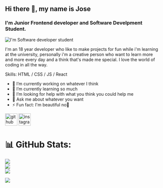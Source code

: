 
## Hi there 👋, my name is Jose
### I'm Junior Frontend developer and Software Develpment Student.
![I'm Software developer student](https://firebasestorage.googleapis.com/v0/b/githubprofile-26563.appspot.com/o/2.png?alt=media&token=7c85af25-b453-43bb-a496-4a04e66db10d)

I'm an 18 year developer who like to make projects for fun while i'm learning at the university, personally i'm a creative person who want to learn more and more every day and a think that's made me special. I love the world of coding in all the way.

Skills:  HTML / CSS / JS / React

- 🔭 I’m currently working on whatever I think 
- 🌱 I’m currently learning so much 
- 🤔 I’m looking for help with what you think you could help me 
- 💬 Ask me about whatever you want 
- ⚡ Fun fact: I'm beautiful no🧢 


[<img src='https://cdn.jsdelivr.net/npm/simple-icons@3.0.1/icons/github.svg' alt='github' height='40'>](https://github.com/Eljosecito)  [<img src='https://cdn.jsdelivr.net/npm/simple-icons@3.0.1/icons/instagram.svg' alt='instagram' height='40'>](https://www.instagram.com/josecito_ucny/)  

# 📊 GitHub Stats:
![](https://github-readme-stats.vercel.app/api?username=Eljosecito&theme=dark&hide_border=false&include_all_commits=false&count_private=false)<br/>
![](https://github-readme-streak-stats.herokuapp.com/?user=Eljosecito&theme=dark&hide_border=false)<br/>
![](https://github-readme-stats.vercel.app/api/top-langs/?username=Eljosecito&theme=dark&hide_border=false&include_all_commits=false&count_private=false&layout=compact)


[![](https://visitcount.itsvg.in/api?id=Eljosecito&icon=7&color=0)](https://visitcount.itsvg.in)

